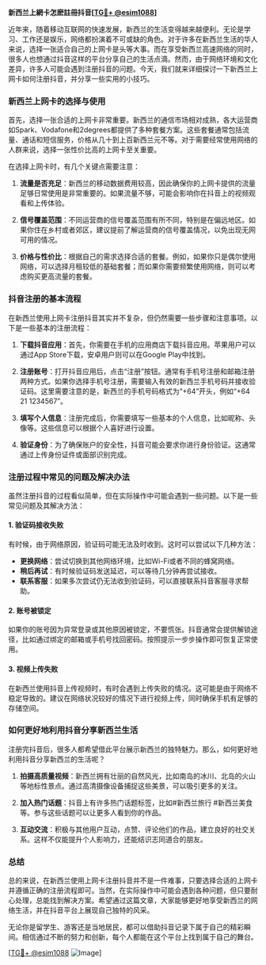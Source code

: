 **新西兰上網卡怎麽註冊抖音[[TG💪+ @esim1088](https://t.me/s/esim1088)]**

近年来，随着移动互联网的快速发展，新西兰的生活变得越来越便利。无论是学习、工作还是娱乐，网络都扮演着不可或缺的角色。对于许多在新西兰生活的华人来说，选择一张适合自己的上网卡是头等大事。而在享受新西兰高速网络的同时，很多人也想通过抖音这样的平台分享自己的生活点滴。然而，由于网络环境和文化差异，许多人可能会遇到注册抖音的问题。今天，我们就来详细探讨一下新西兰上网卡如何注册抖音，并分享一些实用的小技巧。

### 新西兰上网卡的选择与使用

首先，选择一张合适的上网卡非常重要。新西兰的通信市场相对成熟，各大运营商如Spark、Vodafone和2degrees都提供了多种套餐方案。这些套餐通常包括流量、通话和短信服务，价格从几十到上百新西兰元不等。对于需要经常使用网络的人群来说，选择一张性价比高的上网卡至关重要。

在选择上网卡时，有几个关键点需要注意：

1. **流量是否充足**：新西兰的移动数据费用较高，因此确保你的上网卡提供的流量足够日常使用是非常重要的。如果流量不够，可能会影响你在抖音上的视频观看和上传体验。
   
2. **信号覆盖范围**：不同运营商的信号覆盖范围有所不同，特别是在偏远地区。如果你住在乡村或者郊区，建议提前了解运营商的信号覆盖情况，以免出现无网可用的情况。

3. **价格与性价比**：根据自己的需求选择合适的套餐。例如，如果你只是偶尔使用网络，可以选择月租较低的基础套餐；而如果你需要频繁使用网络，则可以考虑购买更高流量的套餐。

### 抖音注册的基本流程

在新西兰使用上网卡注册抖音其实并不复杂，但仍然需要一些步骤和注意事项。以下是一些基本的注册流程：

1. **下载抖音应用**：首先，你需要在手机的应用商店下载抖音应用。苹果用户可以通过App Store下载，安卓用户则可以在Google Play中找到。

2. **注册账号**：打开抖音应用后，点击“注册”按钮。通常有手机号注册和邮箱注册两种方式。如果你选择手机号注册，需要输入有效的新西兰手机号码并接收验证码。这里需要注意的是，新西兰的手机号码格式为“+64”开头，例如“+64 21 1234567”。

3. **填写个人信息**：注册完成后，你需要填写一些基本的个人信息，比如昵称、头像等。这些信息可以根据个人喜好进行设置。

4. **验证身份**：为了确保账户的安全性，抖音可能会要求你进行身份验证。这通常通过上传身份证件或面部识别完成。

### 注册过程中常见的问题及解决办法

虽然注册抖音的过程看似简单，但在实际操作中可能会遇到一些问题。以下是一些常见问题及其解决方法：

#### 1. 验证码接收失败

有时候，由于网络原因，验证码可能无法及时收到。这时可以尝试以下几种方法：

- **更换网络**：尝试切换到其他网络环境，比如Wi-Fi或者不同的蜂窝网络。
- **稍后再试**：有时候验证码发送延迟，可以等待几分钟再尝试接收。
- **联系客服**：如果多次尝试仍无法收到验证码，可以直接联系抖音客服寻求帮助。

#### 2. 账号被锁定

如果你的账号因为异常登录或其他原因被锁定，不要慌张。抖音通常会提供解锁途径，比如通过绑定的邮箱或手机号找回密码。按照提示一步步操作即可恢复正常使用。

#### 3. 视频上传失败

在新西兰使用抖音上传视频时，有时会遇到上传失败的情况。这可能是由于网络不稳定导致的。建议在网络状况较好的情况下进行视频上传，同时确保手机有足够的存储空间。

### 如何更好地利用抖音分享新西兰生活

注册完抖音后，很多人都希望借此平台展示新西兰的独特魅力。那么，如何更好地利用抖音分享新西兰的生活呢？

1. **拍摄高质量视频**：新西兰拥有壮丽的自然风光，比如南岛的冰川、北岛的火山等地标性景点。通过高清摄像设备捕捉这些美景，可以吸引更多的关注。

2. **加入热门话题**：抖音上有许多热门话题标签，比如#新西兰旅行 #新西兰美食等。参与这些话题可以让更多人看到你的作品。

3. **互动交流**：积极与其他用户互动，点赞、评论他们的作品，建立良好的社交关系。这样不仅能提升个人影响力，还能结识志同道合的朋友。

### 总结

总的来说，在新西兰使用上网卡注册抖音并不是一件难事，只要选择合适的上网卡并遵循正确的注册流程即可。当然，在实际操作中可能会遇到各种问题，但只要耐心处理，总能找到解决方案。希望通过这篇文章，大家能够更好地享受新西兰的网络生活，并在抖音平台上展现自己独特的风采。

无论你是留学生、游客还是当地居民，都可以借助抖音记录下属于自己的精彩瞬间。相信通过不断的努力和创新，每个人都能在这个平台上找到属于自己的舞台。

[[TG💪+ @esim1088](https://t.me/s/esim1088) ![Image](https://i.postimg.cc/4NQfJmqS/Snipaste-2025-05-13-00-14-12.png)]